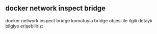 ## docker network inspect bridge

docker network inspect bridge komutuyla bridge objesi ile ilgili detaylı bilgiye erişebiliriz:

